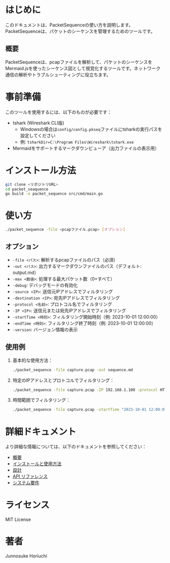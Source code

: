 # はじめに
このドキュメントは、PacketSequenceの使い方を説明します。PacketSequenceは、パケットのシーケンスを管理するためのツールです。

## 概要
PacketSequenceは、pcapファイルを解析して、パケットのシーケンスをMermaid.jsを使ったシーケンス図として視覚化するツールです。ネットワーク通信の解析やトラブルシューティングに役立ちます。


# 事前準備
このツールを使用するには、以下のものが必要です：
- tshark (Wireshark CLI版)
  - Windowsの場合は`config/config.pkseq`ファイルにtsharkの実行パスを設定してください
  - 例: `tsharkDir=C:\Program Files\Wireshark\tshark.exe`
- Mermaidをサポートするマークダウンビューア（出力ファイルの表示用）

# インストール方法
```bash
git clone <リポジトリURL>
cd packet_seaquence
go build -o packet_sequence src/cmd/main.go
```

# 使い方
```bash
./packet_sequence -file <pcapファイル.pcap> [オプション]
```

## オプション
- `-file <パス>`: 解析するpcapファイルのパス（必須）
- `-out <パス>`: 出力するマークダウンファイルのパス（デフォルト: output.md）
- `-max <数値>`: 処理する最大パケット数（0=すべて）
- `-debug`: デバッグモードの有効化
- `-source <IP>`: 送信元IPアドレスでフィルタリング
- `-destination <IP>`: 宛先IPアドレスでフィルタリング
- `-protocol <名前>`: プロトコル名でフィルタリング
- `-IP <IP>`: 送信元または宛先IPアドレスでフィルタリング
- `-startTime <時刻>`: フィルタリング開始時刻（例: 2023-10-01 12:00:00）
- `-endTime <時刻>`: フィルタリング終了時刻（例: 2023-10-01 12:00:00）
- `-version`: バージョン情報の表示

## 使用例
1. 基本的な使用方法：
   ```bash
   ./packet_sequence -file capture.pcap -out sequence.md
   ```

2. 特定のIPアドレスとプロトコルでフィルタリング：
   ```bash
   ./packet_sequence -file capture.pcap -IP 192.168.1.100 -protocol HTTP
   ```

3. 時間範囲でフィルタリング：
   ```bash
   ./packet_sequence -file capture.pcap -startTime "2023-10-01 12:00:00" -endTime "2023-10-01 12:05:00"
   ```

# 詳細ドキュメント
より詳細な情報については、以下のドキュメントを参照してください：

- [概要](docs/jp/overview.md)
- [インストールと使用方法](docs/jp/User_guide.md)
- [設計](docs/jp/design.md)
- [API リファレンス](docs/jp/api.md)
- [システム要件](docs/jp/requirements.md)

# ライセンス
MIT License

# 著者
Junnosuke Horiuchi
